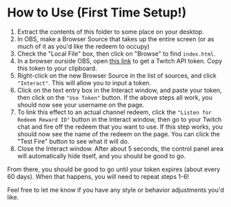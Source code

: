 # How to Use (First Time Setup!)

1. Extract the contents of this folder to some place on your desktop.
2. In OBS, make a Browser Source that takes up the entire screen (or as much of it as you'd like the redeem to occupy)
3. Check the "Local File" box, then click on "Browse" to find `index.html`.
4. In a browser ourside OBS, open [this link](https://id.twitch.tv/oauth2/authorize?response_type=token&client_id=427fqooc0gofe9p8t7ep633y9vokvl&redirect_uri=https://twitchapps.com/tokengen/&scope=channel%3Aread%3Aredemptions%20chat%3Aread) to get a Twitch API token. Copy this token to your clipboard.
5. Right-click on the new Browser Source in the list of sources, and click `"Interact"`. This will allow you to input a token.
6. Click on the text entry box in the Interact window, and paste your token, then click on the `"Use Token"` button. If the above steps all work, you should now see your username on the page.
7. To link this effect to an actual channel redeem, click the `"Listen for Redeem Reward ID"` button in the Interact window, then go to your Twitch chat and fire off the redeem that you want to use. If this step works, you should now see the name of the redeem on the page. You can click the "Test Fire" button to see what it will do.
8. Close the Interact window. After about 5 seconds, the control panel area will automatically hide itself, and you should be good to go.

From there, you should be good to go until your token expires (about every 60 days). When that happens, you will need to repeat steps 1-6!

Feel free to let me know if you have any style or behavior adjustments you'd like.

